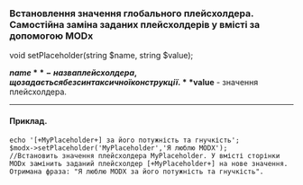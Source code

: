### Встановлення значення глобального плейсхолдера. Самостійна заміна заданих плейсхолдерів у вмісті за допомогою MODx

void setPlaceholder(string $name, string $value);

**$name** - назва плейсхолдера, що задається без синтаксичної конструкції.
**$value** - значення плейсхолдера.

***

#### Приклад.

	echo '[+MyPlaceholder+] за його потужність та гнучкість'; 
	$modx->setPlaceholder('MyPlaceholder','Я люблю MODX');
	//Встановить значення плейсхолдера MyPlaceholder. У вмісті сторінки MODx замінить заданий плейсхолдер [+MyPlaceholder+] на нове значення. Отримана фраза: "Я люблю MODX за його потужність та гнучкість".